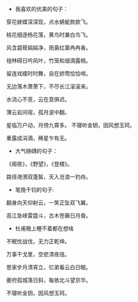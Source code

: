 
* 我喜欢的优美的句子：

穿花蛱蝶深深现，点水蜻蜓款款飞。

桃花细逐杨花落，黄鸟时兼白鸟飞。

风含碧筱娟娟净，雨裛红蕖冉冉香。

榿林碍日吟风叶，竹笼和烟滴露梢。

留连戏蝶时时舞，自在娇莺恰恰啼。

无边落木萧萧下，不尽长江滚滚来。

水流心不竞，云在意俱迟。

薄云岩间宿，孤月波中翻。

星临万户动，月傍九霄多。
不寝听金钥，因风想玉珂。

重露成涓滴，稀星乍有无。

* 大气磅礴的句子：

《阁夜》，《野望》，《登楼》。

路径滟滪双蓬鬓，天入沧浪一钓舟。

* 笔挽千钧的句子:

翻身向天仰射云，一笑正坠双飞翼。

高江急峡雷霆斗，古木苍藤日月昏。

* 杜甫晚上睡不着都在想啥

不眠忧战伐，无力正乾坤。

万事干戈里，空悲清夜徂。

思家步月清宵立，忆弟看云白日眠。

夔府孤城落日斜，每依北斗望京华。

不寝听金钥，因风想玉珂。

